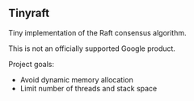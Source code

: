 ## Tinyraft
Tiny implementation of the Raft consensus algorithm.

This is not an officially supported Google product.

Project goals:
* Avoid dynamic memory allocation
* Limit number of threads and stack space


